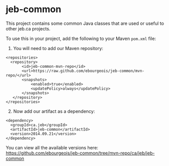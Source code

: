 jeb-common
==========

This project contains some common Java classes that are used or useful to other
jeb.ca projects.

To use this in your project, add the following to your Maven `pom.xml` file:

1. You will need to add our Maven repository:

```
<repositories>
  <repository>
       <id>jeb-common-mvn-repo</id>
       <url>https://raw.github.com/ebourgeois/jeb-common/mvn-repo/</url>
       <snapshots>
           <enabled>true</enabled>
           <updatePolicy>always</updatePolicy>
       </snapshots>
   </repository>
</repositories>
```

2. Now add our artifact as a dependency:

```
<dependency>
  <groupId>ca.jeb</groupId>
  <artifactId>jeb-common</artifactId>
  <version>2014.09.21</version>
</dependency>
```

You can view all the available versions here: https://github.com/ebourgeois/jeb-common/tree/mvn-repo/ca/jeb/jeb-common